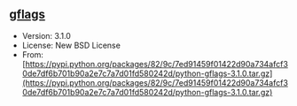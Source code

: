 [gflags](https://github.com/google/python-gflags)
--------

* Version: 3.1.0
* License: New BSD License
* From: [https://pypi.python.org/packages/82/9c/7ed91459f01422d90a734afcf30de7df6b701b90a2e7c7a7d01fd580242d/python-gflags-3.1.0.tar.gz](https://pypi.python.org/packages/82/9c/7ed91459f01422d90a734afcf30de7df6b701b90a2e7c7a7d01fd580242d/python-gflags-3.1.0.tar.gz)
